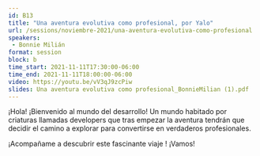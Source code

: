 ```yaml
---
id: B13
title: "Una aventura evolutiva como profesional, por Yalo"
url: /sessions/noviembre-2021/una-aventura-evolutiva-como-profesional
speakers:
 - Bonnie Milián
format: session
block: b
time_start: 2021-11-11T17:30:00-06:00
time_end: 2021-11-11T18:00:00-06:00
video: https://youtu.be/vV3qJ9zcPiw
slides: Una aventura evolutiva como profesional_BonnieMilian (1).pdf
---
```


¡Hola! ¡Bienvenido al mundo del desarrollo!  Un mundo habitado por criaturas llamadas developers que tras empezar la aventura tendrán que decidir el camino a explorar para convertirse en verdaderos profesionales.

¡Acompañame a descubrir este fascinante viaje ! ¡Vamos!